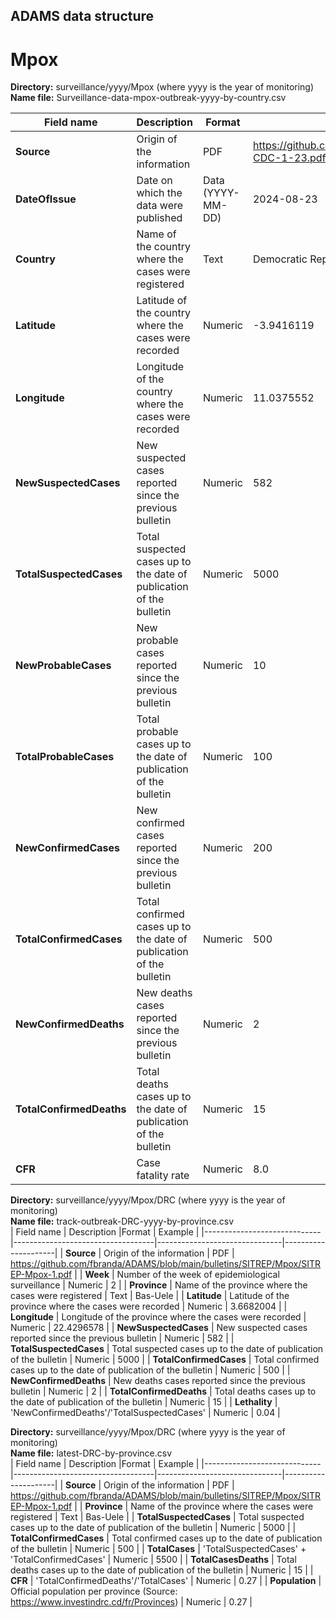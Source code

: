 ## ADAMS data structure

# Mpox
**Directory:**  surveillance/yyyy/Mpox (where yyyy is the year of monitoring)<br>
**Name file:** Surveillance-data-mpox-outbreak-yyyy-by-country.csv <br>


| Field name                  | Description                       |Format                       | Example             |
|-----------------------------|-----------------------------------|-------------------------------|---------------------|
| **Source**              | Origin of the information	 | PDF | https://github.com/fbranda/ADAMS/blob/main/bulletins/2023/Africa-CDC-1-23.pdf	|
| **DateOfIssue**         | Date on which the data were published	   | Data (YYYY-MM-DD) | 2024-08-23 	|
| **Country**              | Name of the country where the cases were registered	 | Text | Democratic Republic of the Congo  	|
| **Latitude**       | Latitude of the country where the cases were recorded | Numeric | -3.9416119 	|
| **Longitude**                        |   Longitude of the country where the cases were recorded | Numeric | 11.0375552 	|
| **NewSuspectedCases**                       | New suspected cases reported since the previous bulletin	  | Numeric | 582 	|
| **TotalSuspectedCases**  | Total suspected cases up to the date of publication of the bulletin | Numeric  | 5000	|
| **NewProbableCases**                | New probable cases reported since the previous bulletin	  | Numeric | 10 	|
| **TotalProbableCases**             | Total probable cases up to the date of publication of the bulletin | Numeric  | 100	|
| **NewConfirmedCases**             | New confirmed cases reported since the previous bulletin	  | Numeric | 200 	|
| **TotalConfirmedCases**              | Total confirmed cases up to the date of publication of the bulletin | Numeric  | 500	|
| **NewConfirmedDeaths**               | New deaths cases reported since the previous bulletin	  | Numeric | 2 	|
| **TotalConfirmedDeaths**              | Total deaths cases up to the date of publication of the bulletin | Numeric  | 15	|
| **CFR**              | Case fatality rate | Numeric | 8.0	|


**Directory:**  surveillance/yyyy/Mpox/DRC (where yyyy is the year of monitoring)<br>
**Name file:** track-outbreak-DRC-yyyy-by-province.csv <br>
| Field name                  | Description                       |Format                       | Example             |
|-----------------------------|-----------------------------------|-------------------------------|---------------------|
| **Source**              | Origin of the information	 | PDF | https://github.com/fbranda/ADAMS/blob/main/bulletins/SITREP/Mpox/SITREP-Mpox-1.pdf	|
| **Week**         | Number of the week of epidemiological surveillance	   | Numeric | 2	|
| **Province**              | Name of the province where the cases were registered	 | Text | Bas-Uele   	|
| **Latitude**       | Latitude of the province where the cases were recorded | Numeric | 3.6682004 	|
| **Longitude**                        |   Longitude of the province where the cases were recorded | Numeric | 22.4296578 	|
| **NewSuspectedCases**                       | New suspected cases reported since the previous bulletin	  | Numeric | 582 	|
| **TotalSuspectedCases**  | Total suspected cases up to the date of publication of the bulletin | Numeric  | 5000	|
| **TotalConfirmedCases**              | Total confirmed cases up to the date of publication of the bulletin | Numeric  | 500	|
| **NewConfirmedDeaths**               | New deaths cases reported since the previous bulletin	  | Numeric | 2 	|
| **TotalConfirmedDeaths**              | Total deaths cases up to the date of publication of the bulletin | Numeric  | 15	|
| **Lethality**              | 'NewConfirmedDeaths'/'TotalSuspectedCases' | Numeric | 0.04	|


**Directory:**  surveillance/yyyy/Mpox/DRC (where yyyy is the year of monitoring)<br>
**Name file:** latest-DRC-by-province.csv <br>
| Field name                  | Description                       |Format                       | Example             |
|-----------------------------|-----------------------------------|-------------------------------|---------------------|
| **Source**              | Origin of the information	 | PDF | https://github.com/fbranda/ADAMS/blob/main/bulletins/SITREP/Mpox/SITREP-Mpox-1.pdf	|
| **Province**              | Name of the province where the cases were registered	 | Text | Bas-Uele   	|
| **TotalSuspectedCases**  | Total suspected cases up to the date of publication of the bulletin | Numeric  | 5000	|
| **TotalConfirmedCases**              | Total confirmed cases up to the date of publication of the bulletin | Numeric  | 500	|
| **TotalCases**              | 'TotalSuspectedCases' + 'TotalConfirmedCases' | Numeric  | 5500	|
| **TotalCasesDeaths**              | Total deaths cases up to the date of publication of the bulletin | Numeric  | 15	|
| **CFR**              | 'TotalConfirmedDeaths'/'TotalCases' | Numeric | 0.27	|
| **Population**              | Official population per province (Source: https://www.investindrc.cd/fr/Provinces) | Numeric | 0.27	|








